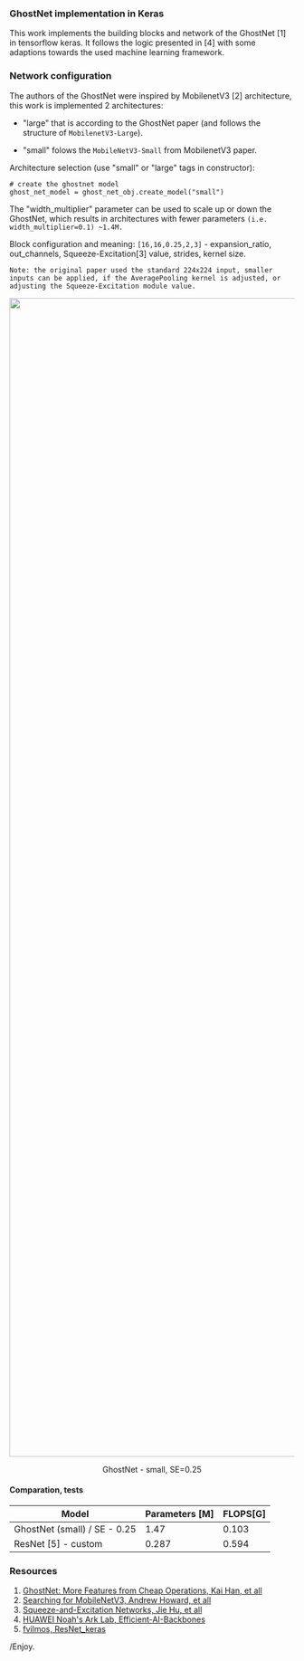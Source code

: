 ### GhostNet implementation in Keras

This work implements the building blocks and network of the GhostNet [1] in tensorflow keras. It follows the logic presented in [4] with some adaptions towards the used machine learning framework.  

### Network configuration

The authors of the GhostNet were inspired by MobilenetV3 [2] architecture, this work is implemented 2 architectures:
- "large" that is according to the GhostNet paper (and follows the structure of ```MobilenetV3-Large```).  

- "small" folows the ```MobileNetV3-Small``` from MobilenetV3 paper.

Architecture selection (use "small" or "large" tags in constructor):
```
# create the ghostnet model
ghost_net_model = ghost_net_obj.create_model("small")
```

The "width_multiplier" parameter can be used to scale up or down the GhostNet, which results in architectures with fewer parameters ```(i.e. width_multiplier=0.1) ~1.4M.```<br>

Block configuration and meaning: ```[16,16,0.25,2,3]``` - expansion_ratio, out_channels, Squeeze-Excitation[3] value, strides, kernel size.

```Note: the original paper used the standard 224x224 input, smaller inputs can be applied, if the AveragePooling kernel is adjusted, or adjusting the Squeeze-Excitation module value.```  

<p align="center"> 
  <img src="info/ghostnet_90ccw.png" alt="" width="2048"></a>
  <div align="center">GhostNet - small, SE=0.25</div>
</p>

#### Comparation, tests
|Model| Parameters [M]|FLOPS[G]|
|---|---|---|
|GhostNet (small) / SE - 0.25|1.47|0.103|
|ResNet [5] - custom|0.287|0.594|


### Resources
1. [GhostNet: More Features from Cheap Operations, Kai Han, et all](https://arxiv.org/abs/1911.11907)
2. [Searching for MobileNetV3, Andrew Howard, et all](https://arxiv.org/abs/1905.02244)
3. [Squeeze-and-Excitation Networks, Jie Hu, et all](https://arxiv.org/abs/1709.01507)
4. [HUAWEI Noah's Ark Lab, Efficient-AI-Backbones](https://github.com/huawei-noah/Efficient-AI-Backbones)
5. [fvilmos, ResNet_keras](https://github.com/fvilmos/ResNet_keras)

/Enjoy.